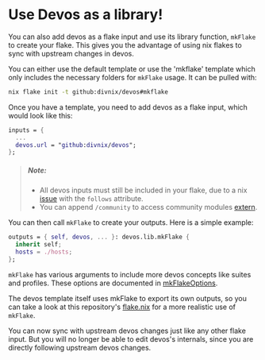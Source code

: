 # Use Devos as a library!
You can also add devos as a flake input and use its library function, `mkFlake` to 
create your flake. This gives you the advantage of using nix flakes to sync with 
upstream changes in devos.

You can either use the default template or use the 'mkflake' template which only
includes the necessary folders for `mkFlake` usage. It can be pulled with:
```sh
nix flake init -t github:divnix/devos#mkflake
```

Once you have a template, you need to add devos as a flake input, which would look
like this:
```nix
inputs = {
  ...
  devos.url = "github:divnix/devos";
};
```
> ##### Note:
> - All devos inputs must still be included in your flake, due to a nix
>   [issue](https://github.com/NixOS/nix/pull/4641) with the `follows` attribute.
> - You can append `/community` to access community modules [extern](../../extern).

You can then call `mkFlake` to create your outputs. Here is a simple example:
```nix
outputs = { self, devos, ... }: devos.lib.mkFlake { 
  inherit self; 
  hosts = ./hosts;
};
```
`mkFlake` has various arguments to include more devos concepts like suites and profiles.
These options are documented in [mkFlakeOptions](../mkFlakeOptions.md).

The devos template itself uses mkFlake to export its own outputs, so you can take
a look at this repository's [flake.nix](../../flake.nix) for a more realistic use
of `mkFlake`.

You can now sync with upstream devos changes just like any other flake input. But
you will no longer be able to edit devos's internals, since you are directly following
upstream devos changes.

